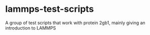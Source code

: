 # lammps-test-scripts
A group of test scripts that work with protein 2gb1, mainly giving an introduction to LAMMPS
